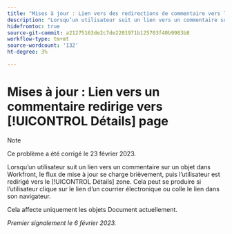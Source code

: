 ```yaml
---
title: "Mises à jour : Lien vers des redirections de commentaire vers la page Détails"
description: "Lorsqu’un utilisateur suit un lien vers un commentaire sur un objet dans Workfront, le flux de mise à jour se charge brièvement, puis l’utilisateur est redirigé vers la zone Détails de l’objet. Cela peut se produire si l’utilisateur clique sur le lien d’un courrier électronique ou colle le lien dans son navigateur."
hidefromtoc: true
source-git-commit: a21275163de2c7de2201971b125703f40b9983b8
workflow-type: tm+mt
source-wordcount: '132'
ht-degree: 3%

---
```



# Mises à jour : Lien vers un commentaire redirige vers [!UICONTROL Détails] page

>[!NOTE]
>
>Ce problème a été corrigé le 23 février 2023.

Lorsqu’un utilisateur suit un lien vers un commentaire sur un objet dans Workfront, le flux de mise à jour se charge brièvement, puis l’utilisateur est redirigé vers le [!UICONTROL Détails] zone. Cela peut se produire si l’utilisateur clique sur le lien d’un courrier électronique ou colle le lien dans son navigateur.

Cela affecte uniquement les objets Document actuellement.

_Premier signalement le 6 février 2023._

